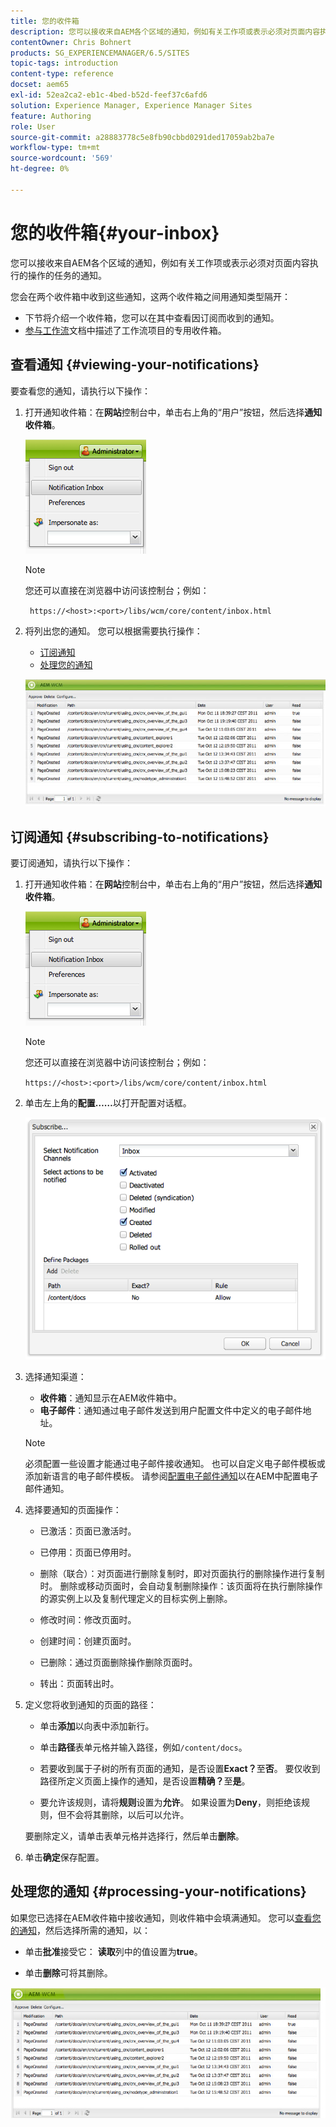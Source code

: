 ```yaml
---
title: 您的收件箱
description: 您可以接收来自AEM各个区域的通知，例如有关工作项或表示必须对页面内容执行的操作的任务的通知。
contentOwner: Chris Bohnert
products: SG_EXPERIENCEMANAGER/6.5/SITES
topic-tags: introduction
content-type: reference
docset: aem65
exl-id: 52ea2ca2-eb1c-4bed-b52d-feef37c6afd6
solution: Experience Manager, Experience Manager Sites
feature: Authoring
role: User
source-git-commit: a28883778c5e8fb90cbbd0291ded17059ab2ba7e
workflow-type: tm+mt
source-wordcount: '569'
ht-degree: 0%

---
```


# 您的收件箱{#your-inbox}

您可以接收来自AEM各个区域的通知，例如有关工作项或表示必须对页面内容执行的操作的任务的通知。

您会在两个收件箱中收到这些通知，这两个收件箱之间用通知类型隔开：

* 下节将介绍一个收件箱，您可以在其中查看因订阅而收到的通知。
* [参与工作流](/help/sites-classic-ui-authoring/classic-workflows-participating.md)文档中描述了工作流项目的专用收件箱。

## 查看通知 {#viewing-your-notifications}

要查看您的通知，请执行以下操作：

1. 打开通知收件箱：在&#x200B;**网站**&#x200B;控制台中，单击右上角的“用户”按钮，然后选择&#x200B;**通知收件箱**。

   ![screen_shot_2012-02-08at105226am](assets/screen_shot_2012-02-08at105226am.png)

   >[!NOTE]
   >
   >您还可以直接在浏览器中访问该控制台；例如：
   >
   >
   >` https://<host>:<port>/libs/wcm/core/content/inbox.html`

1. 将列出您的通知。 您可以根据需要执行操作：

   * [订阅通知](#subscribing-to-notifications)
   * [处理您的通知](#processing-your-notifications)

   ![chlimage_1-4](assets/chlimage_1-4.jpeg)

## 订阅通知 {#subscribing-to-notifications}

要订阅通知，请执行以下操作：

1. 打开通知收件箱：在&#x200B;**网站**&#x200B;控制台中，单击右上角的“用户”按钮，然后选择&#x200B;**通知收件箱**。

   ![screen_shot_2012-02-08at105226am-1](assets/screen_shot_2012-02-08at105226am-1.png)

   >[!NOTE]
   >
   >您还可以直接在浏览器中访问该控制台；例如：
   >
   >
   >`https://<host>:<port>/libs/wcm/core/content/inbox.html`

1. 单击左上角的&#x200B;**配置……**&#x200B;以打开配置对话框。

   ![screen_shot_2012-02-08at111056am](assets/screen_shot_2012-02-08at111056am.png)

1. 选择通知渠道：

   * **收件箱**：通知显示在AEM收件箱中。
   * **电子邮件**：通知通过电子邮件发送到用户配置文件中定义的电子邮件地址。

   >[!NOTE]
   >
   >必须配置一些设置才能通过电子邮件接收通知。 也可以自定义电子邮件模板或添加新语言的电子邮件模板。 请参阅[配置电子邮件通知](/help/sites-administering/notification.md#configuringemailnotification)以在AEM中配置电子邮件通知。

1. 选择要通知的页面操作：

   * 已激活：页面已激活时。
   * 已停用：页面已停用时。
   * 删除（联合）：对页面进行删除复制时，即对页面执行的删除操作进行复制时。
删除或移动页面时，会自动复制删除操作：该页面将在执行删除操作的源实例上以及复制代理定义的目标实例上删除。

   * 修改时间：修改页面时。
   * 创建时间：创建页面时。
   * 已删除：通过页面删除操作删除页面时。
   * 转出：页面转出时。

1. 定义您将收到通知的页面的路径：

   * 单击&#x200B;**添加**&#x200B;以向表中添加新行。
   * 单击&#x200B;**路径**&#x200B;表单元格并输入路径，例如`/content/docs`。

   * 若要收到属于子树的所有页面的通知，是否设置&#x200B;**Exact？**&#x200B;至&#x200B;**否**。
要仅收到路径所定义页面上操作的通知，是否设置**精确？**&#x200B;至&#x200B;**是**。

   * 要允许该规则，请将&#x200B;**规则**&#x200B;设置为&#x200B;**允许**。 如果设置为&#x200B;**Deny**，则拒绝该规则，但不会将其删除，以后可以允许。

   要删除定义，请单击表单元格并选择行，然后单击&#x200B;**删除**。

1. 单击&#x200B;**确定**&#x200B;保存配置。

## 处理您的通知 {#processing-your-notifications}

如果您已选择在AEM收件箱中接收通知，则收件箱中会填满通知。 您可以[查看您的通知](#viewing-your-notifications)，然后选择所需的通知，以：

* 单击&#x200B;**批准**&#x200B;接受它： **读取**&#x200B;列中的值设置为&#x200B;**true**。

* 单击&#x200B;**删除**&#x200B;可将其删除。

![chlimage_1-5](assets/chlimage_1-5.jpeg)
